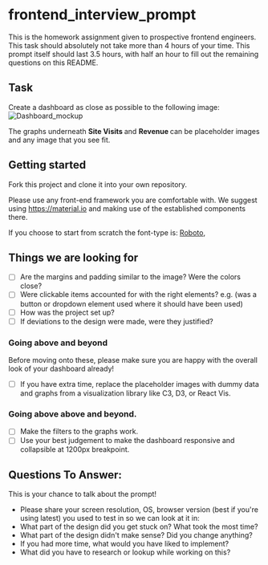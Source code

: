 # frontend_interview_prompt
This is the homework assignment given to prospective frontend engineers. This task should absolutely not take more than 4 hours of your time. This prompt itself should last 3.5 hours, with half an hour to fill out the remaining questions on this README. 

## Task
Create a dashboard as close as possible to the following image: 
![Dashboard_mockup](https://i.imgur.com/5yDwTXk.png)

The graphs underneath <strong> Site Visits </strong> and <strong> Revenue </strong> can be placeholder images and any image that you see fit. 

## Getting started

Fork this project and clone it into your own repository. 

Please use any front-end framework you are comfortable with. 
We suggest using https://material.io and making use of the established components there.

If you choose to start from scratch the font-type is: [Roboto](https://fonts.google.com/specimen/Roboto),


## Things we are looking for 
- [ ] Are the margins and padding similar to the image? Were the colors close? 
- [ ] Were clickable items accounted for with the right elements? e.g. (was a button or dropdown element used where it should have been used)
- [ ] How was the project set up? 
- [ ] If deviations to the design were made, were they justified? 

### Going above and beyond
Before moving onto these, please make sure you are happy with the overall look of your dashboard already! 
- [ ] If you have extra time, replace the placeholder images with dummy data and graphs from a visualization library like C3, D3, or React Vis. 

### Going above above and beyond. 
- [ ] Make the filters to the graphs work. 
- [ ] Use your best judgement to make the dashboard responsive and collapsible at 1200px breakpoint. 

## Questions To Answer: 
This is your chance to talk about the prompt! 
- Please share your screen resolution, OS, browser version (best if you're using latest) you used to test in so we can look at it in: 
- What part of the design did you get stuck on? What took the most time? 
- What part of the design didn't make sense? Did you change anything?
- If you had more time, what would you have liked to implement? 
- What did you have to research or lookup while working on this? 















